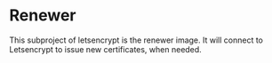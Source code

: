 # Renewer

This subproject of letsencrypt is the renewer image. It will connect to Letsencrypt to issue new certificates, when needed.

